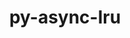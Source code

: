 ---
title: "py-async-lru"
layout: cache
categories: [package, develop-2024-03-24]
meta: {"versions": ["1.0.3"], "compilers": ["gcc@=11.1.0", "gcc@=11.4.0", "gcc@=9.4.0", "oneapi@=2024.0.0"], "oss": ["ubuntu20.04", "ubuntu22.04"], "platforms": ["linux"], "targets": ["neoverse_v1", "neoverse_v2", "ppc64le", "x86_64_v3"], "stacks": ["data-vis-sdk", "e4s", "e4s-neoverse-v2", "e4s-neoverse_v1", "e4s-oneapi", "e4s-power", "root"], "num_specs": 6, "num_specs_by_stack": {"e4s-power": 1, "root": 6, "data-vis-sdk": 1, "e4s-neoverse_v1": 1, "e4s-neoverse-v2": 1, "e4s": 1, "e4s-oneapi": 1}}
spec_details: [{"hash": "3xyvfppwbls7shhgqy6iflwx3wzul3rr", "compiler": "gcc@=9.4.0", "versions": ["1.0.3"], "os": "ubuntu20.04", "platform": "linux", "target": "ppc64le", "variants": ["build_system=python_pip"], "stacks": ["e4s-power", "root"], "size": "-", "tarball": "https://binaries.spack.io/releases/develop-2024-03-24/build_cache/linux-ubuntu20.04-ppc64le/gcc-9.4.0/py-async-lru-1.0.3/linux-ubuntu20.04-ppc64le-gcc-9.4.0-py-async-lru-1.0.3-3xyvfppwbls7shhgqy6iflwx3wzul3rr.spack"}, {"hash": "wux643kiyvucocdj72nrzexq4qzgvurr", "compiler": "gcc@=11.1.0", "versions": ["1.0.3"], "os": "ubuntu20.04", "platform": "linux", "target": "x86_64_v3", "variants": ["build_system=python_pip"], "stacks": ["data-vis-sdk", "root"], "size": "-", "tarball": "https://binaries.spack.io/releases/develop-2024-03-24/build_cache/linux-ubuntu20.04-x86_64_v3/gcc-11.1.0/py-async-lru-1.0.3/linux-ubuntu20.04-x86_64_v3-gcc-11.1.0-py-async-lru-1.0.3-wux643kiyvucocdj72nrzexq4qzgvurr.spack"}, {"hash": "qxnxagoeid6ltbuuflcg3thqod4t3th3", "compiler": "gcc@=11.4.0", "versions": ["1.0.3"], "os": "ubuntu22.04", "platform": "linux", "target": "neoverse_v1", "variants": ["build_system=python_pip"], "stacks": ["root", "e4s-neoverse_v1"], "size": "-", "tarball": "https://binaries.spack.io/releases/develop-2024-03-24/build_cache/linux-ubuntu22.04-neoverse_v1/gcc-11.4.0/py-async-lru-1.0.3/linux-ubuntu22.04-neoverse_v1-gcc-11.4.0-py-async-lru-1.0.3-qxnxagoeid6ltbuuflcg3thqod4t3th3.spack"}, {"hash": "azjfcccct424ix5pvamyyhwfd3rn7vv6", "compiler": "gcc@=11.4.0", "versions": ["1.0.3"], "os": "ubuntu22.04", "platform": "linux", "target": "neoverse_v2", "variants": ["build_system=python_pip"], "stacks": ["e4s-neoverse-v2", "root"], "size": "-", "tarball": "https://binaries.spack.io/releases/develop-2024-03-24/build_cache/linux-ubuntu22.04-neoverse_v2/gcc-11.4.0/py-async-lru-1.0.3/linux-ubuntu22.04-neoverse_v2-gcc-11.4.0-py-async-lru-1.0.3-azjfcccct424ix5pvamyyhwfd3rn7vv6.spack"}, {"hash": "qrfo5uaijbumm2oupfpfznun4ijecudg", "compiler": "gcc@=11.4.0", "versions": ["1.0.3"], "os": "ubuntu22.04", "platform": "linux", "target": "x86_64_v3", "variants": ["build_system=python_pip"], "stacks": ["e4s", "root"], "size": "-", "tarball": "https://binaries.spack.io/releases/develop-2024-03-24/build_cache/linux-ubuntu22.04-x86_64_v3/gcc-11.4.0/py-async-lru-1.0.3/linux-ubuntu22.04-x86_64_v3-gcc-11.4.0-py-async-lru-1.0.3-qrfo5uaijbumm2oupfpfznun4ijecudg.spack"}, {"hash": "bxfkejz6jel3nivhnnxcm5pwhcqhywgr", "compiler": "oneapi@=2024.0.0", "versions": ["1.0.3"], "os": "ubuntu22.04", "platform": "linux", "target": "x86_64_v3", "variants": ["build_system=python_pip"], "stacks": ["root", "e4s-oneapi"], "size": "-", "tarball": "https://binaries.spack.io/releases/develop-2024-03-24/build_cache/linux-ubuntu22.04-x86_64_v3/oneapi-2024.0.0/py-async-lru-1.0.3/linux-ubuntu22.04-x86_64_v3-oneapi-2024.0.0-py-async-lru-1.0.3-bxfkejz6jel3nivhnnxcm5pwhcqhywgr.spack"}]
---